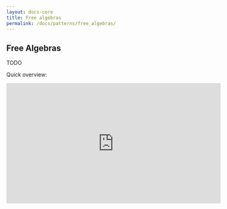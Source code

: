 ```yaml
---
layout: docs-core
title: Free algebras
permalink: /docs/patterns/free_algebras/
---
```


## Free Algebras




TODO

Quick overview:
<iframe width="560" height="315" src="https://www.youtube.com/embed/kr8iWE4Jfhc" frameborder="0" gesture="media" allow="encrypted-media" allowfullscreen></iframe>
